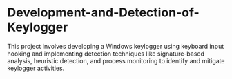 # Development-and-Detection-of-Keylogger
This project involves developing a Windows keylogger using keyboard input hooking and implementing detection techniques like signature-based analysis, heuristic detection, and process monitoring to identify and mitigate keylogger activities.
